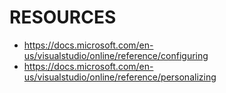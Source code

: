 # RESOURCES

- https://docs.microsoft.com/en-us/visualstudio/online/reference/configuring
- https://docs.microsoft.com/en-us/visualstudio/online/reference/personalizing
